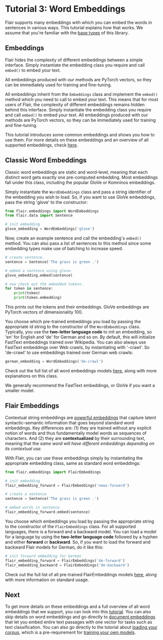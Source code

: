 # Tutorial 3: Word Embeddings

Flair supports many embeddings with which you can embed the words in sentences in various ways. This tutorial explains
how that works. We assume that you're familiar with the [base types](/resources/docs/TUTORIAL_1_BASICS.md) of this
library.

## Embeddings



Flair hides the complexity of different embeddings between a simple interface. Simply instantiate
the embedding class you require and call `embed()` to embed your text. 

All embeddings produced with our methods are PyTorch vectors, so they can be immediately used for training and
fine-tuning.

All embeddings inherit from the `Embeddings` class and implement the `embed()` method which you need to
call to embed your text. This means that for most users of Flair, the complexity of different embeddings remains
hidden behind this interface. Simply instantiate the embedding class you require and call `embed()` to embed your text. All embeddings produced with our methods are PyTorch vectors, so they can be immediately used for training and
fine-tuning.

This tutorial introduces some common embeddings and shows you how to use them. For more details on these embeddings and an overview of all supported embeddings, check [here](/resources/docs/TUTORIAL_4_ELMO_BERT_FLAIR_EMBEDDING.md).


## Classic Word Embeddings

Classic word embeddings are static and word-level, meaning that each distinct word gets exactly one pre-computed
embedding. Most embeddings fall under this class, including the popular GloVe or Komninos embeddings.

Simply instantiate the `WordEmbeddings` class and pass a string identifier of the embedding you wish to load. So, if
you want to use GloVe embeddings, pass the string 'glove' to the constructor:

```python
from flair.embeddings import WordEmbeddings
from flair.data import Sentence

# init embedding
glove_embedding = WordEmbeddings('glove')
```
Now, create an example sentence and call the embedding's `embed()` method. You can also pass a list of sentences to
this method since some embedding types make use of batching to increase speed.

```python
# create sentence.
sentence = Sentence('The grass is green .')

# embed a sentence using glove.
glove_embedding.embed(sentence)

# now check out the embedded tokens.
for token in sentence:
    print(token)
    print(token.embedding)
```

This prints out the tokens and their embeddings. GloVe embeddings are PyTorch vectors of dimensionality 100.

You choose which pre-trained embeddings you load by passing the appropriate
id string to the constructor of the `WordEmbeddings` class. Typically, you use
the **two-letter language code** to init an embedding, so 'en' for English and
'de' for German and so on. By default, this will initialize FastText embeddings trained over Wikipedia.
You can also always use FastText embeddings over Web crawls, by instantiating with '-crawl'. So 'de-crawl'
to use embeddings trained over German web crawls:

```python
german_embedding = WordEmbeddings('de-crawl')
```

Check out the full list of all word embeddings models [here](/resources/docs/embeddings/CLASSIC_WORD_EMBEDDINGS.md), along with more explanations on this class.

We generally recommend the FastText embeddings, or GloVe if you want a smaller model.


## Flair Embeddings

Contextual string embeddings are [powerful embeddings](https://www.aclweb.org/anthology/C18-1139/)
 that capture latent syntactic-semantic information that goes beyond
standard word embeddings. Key differences are: (1) they are trained without any explicit notion of words and
thus fundamentally model words as sequences of characters. And (2) they are **contextualized** by their
surrounding text, meaning that the *same word will have different embeddings depending on its
contextual use*.

With Flair, you can use these embeddings simply by instantiating the appropriate embedding class, same as standard word embeddings:

```python
from flair.embeddings import FlairEmbeddings

# init embedding
flair_embedding_forward = FlairEmbeddings('news-forward')

# create a sentence
sentence = Sentence('The grass is green .')

# embed words in sentence
flair_embedding_forward.embed(sentence)
```

You choose which embeddings you load by passing the appropriate string to the constructor of the `FlairEmbeddings` class. For all supported languages, there is a forward and a backward model. You can load a model for a language by using the **two-letter language code** followed by a hyphen and either **forward** or **backward**. So, if you want to load the forward and backward Flair models for German, do it like this:

```python
# init forward embedding for German
flair_embedding_forward = FlairEmbeddings('de-forward')
flair_embedding_backward = FlairEmbeddings('de-backward')
```

Check out the full list of all pre-trained FlairEmbeddings models [here](/resources/docs/embeddings/FLAIR_EMBEDDINGS.md), along with more information on standard usage.


## Next

To get more details on these embeddings and a full overview of all word embeddings that we support, you can look into this
[tutorial](/resources/docs/TUTORIAL_4_ELMO_BERT_FLAIR_EMBEDDING.md). You can also skip details on word embeddings and go directly to [document embeddings](/resources/docs/TUTORIAL_5_DOCUMENT_EMBEDDINGS.md) that let you embed entire text
passages with one vector for tasks such as text classification. You can also go directly to the tutorial about
[loading your corpus](/resources/docs/TUTORIAL_6_CORPUS.md), which is a pre-requirement for
[training your own models](/resources/docs/TUTORIAL_7_TRAINING_A_MODEL.md).
